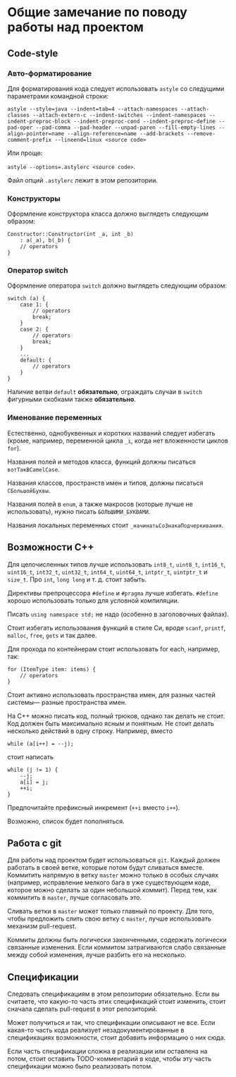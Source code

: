 # Общие замечание по поводу работы над проектом

## Code-style

### Авто-форматирование

Для форматирования кода следует использовать `astyle` со следущими параметрами командной строки:

`astyle --style=java --indent=tab=4 --attach-namespaces --attach-classes --attach-extern-c --indent-switches --indent-namespaces --indent-preproc-block --indent-preproc-cond --indent-preproc-define --pad-oper --pad-comma --pad-header --unpad-paren --fill-empty-lines --align-pointer=name --align-reference=name --add-brackets --remove-comment-prefix --lineend=linux <source code>`

Или проще:

`astyle --options=.astylerc <source code>`.

Файл опций `.astylerc` лежит в этом репозитории.

### Конструкторы

Оформление конструктора класса должно выглядеть следующим образом:

~~~~~
Constructor::Constructor(int _a, int _b)
	: a(_a), b(_b) {
	// operators
}
~~~~~

### Оператор switch

Оформление оператора `switch` должно выглядеть следующим образом:

~~~~~
switch (a) {
	case 1: {
		// operators
		break;
	}
	case 2: {
		// operators
		break;
	}
	...
	default: {
		// operators
	}
}
~~~~~

Наличие ветви `default` **обязательно**, ограждать случаи в `switch` фигурными скобками также **обязательно**.

### Именование переменных

Естественно, однобуквенных и коротких названий следует избегать (кроме, например, переменной цикла `_i`, когда нет вложенности циклов `for`).

Названия полей и методов класса, функций должны писаться `вотТакВCamelCase`.

Названия классов, пространств имен и типов, должны писаться `CБольшойБуквы`.

Названия полей в `enum`, а также макросов (которые лучше не использовать), нужно писать `БОЛЬШИМИ_БУКВАМИ`.

Названия локальных переменных стоит `_начинатьСоЗнакаПодчеркивания`.

## Возможности C++

Для целочисленных типов лучше использовать `int8_t`, `uint8_t`, `int16_t`, `uint16_t`, `int32_t`, `uint32_t`, `int64_t`, `uint64_t`, `intptr_t`, `uintptr_t` и `size_t`. Про `int`, `long long` и т. д. стоит забыть.

Директивы препроцессора `#define` и `#pragma` лучше избегать. `#define` хорошо использовать только для условной компиляции.

Писать `using namespace std;` не надо (особенно в заголовочных файлах).

Стоит избегать использования функций в стиле Си, вроде `scanf`, `printf`, `malloc`, `free`, `gets` и так далее.

Для прохода по контейнерам стоит использовать for each, например, так:

~~~~~
for (ItemType item: items) {
	// operators
}
~~~~~

Стоит активно использовать пространства имен, для разных частей системы&mdash; разные пространства имен.

На C++ можно писать код, полный трюков, однако так делать не стоит. Код должен быть максимально ясным и понятным. Не стоит делать несколько действий в одну строку. Например, вместо

~~~~~
while (a[i++] = --j);
~~~~~

стоит написать

~~~~~
while (j != 1) {
	--j;
	a[i] = j;
	++i;
}
~~~~~

Предпочитайте префиксный инкремент (`++i` вместо `i++`).

Возможно, список будет пополняться.

## Работа с git

Для работы над проектом будет использоваться `git`. Каждый должен работать в своей ветке, которые потом будут сливаться вместе. Коммитить напрямую в ветку `master` можно только в особых случаях (например, исправление мелкого бага в уже существующем коде, которое можно сделать за один небольшой коммит). Перед тем, как коммитить в `master`, лучше согласовать это.

Сливать ветки в `master` может только главный по проекту. Для того, чтобы предложить слить свою ветку с `master`, лучше использовать механизм pull-request.

Коммиты должны быть логически законченными, содержать логически связанные изменения. Если коммитом затрагиваются слабо связанные между собой изменения, лучше разбить его на несколько.

## Спецификации

Следовать спецификациям в этом репозитории обязательно. Если вы считаете, что какую-то часть этих спецификаций стоит изменить, стоит сначала сделать pull-request в этот репозиторий.

Может получиться и так, что спецификации описывают не все. Если какая-то часть кода реализует незадокументированные в спецификациях возможности, стоит добавить информацию о них сюда.

Если часть спецификации сложна в реализации или оставлена на потом, стоит оставить TODO-комментарий в коде, чтобы эту часть спецификации можно было реализовать потом.
